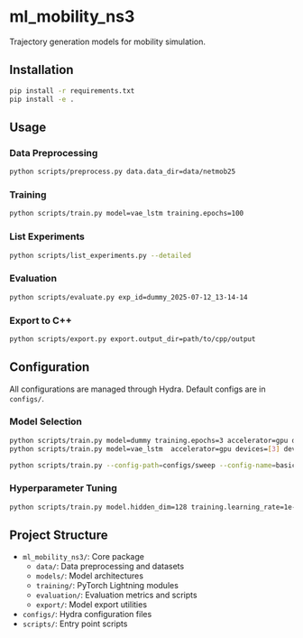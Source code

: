 # ml_mobility_ns3

Trajectory generation models for mobility simulation.

## Installation

```bash
pip install -r requirements.txt
pip install -e .
```

## Usage

### Data Preprocessing

```bash
python scripts/preprocess.py data.data_dir=data/netmob25
```

### Training

```bash
python scripts/train.py model=vae_lstm training.epochs=100
```

### List Experiments
```bash
python scripts/list_experiments.py --detailed
```

### Evaluation

```bash
python scripts/evaluate.py exp_id=dummy_2025-07-12_13-14-14
```

### Export to C++

```bash
python scripts/export.py export.output_dir=path/to/cpp/output
```

## Configuration

All configurations are managed through Hydra. Default configs are in `configs/`.

### Model Selection

```bash
python scripts/train.py model=dummy training.epochs=3 accelerator=gpu devices=[3] device=cuda # Use dummy model
python scripts/train.py model=vae_lstm  accelerator=gpu devices=[3] device=cuda # Use VAE-LSTM model

python scripts/train.py --config-path=configs/sweep --config-name=basic_grid --multirun
```

### Hyperparameter Tuning

```bash
python scripts/train.py model.hidden_dim=128 training.learning_rate=1e-3
```

## Project Structure

- `ml_mobility_ns3/`: Core package
  - `data/`: Data preprocessing and datasets
  - `models/`: Model architectures
  - `training/`: PyTorch Lightning modules
  - `evaluation/`: Evaluation metrics and scripts
  - `export/`: Model export utilities
- `configs/`: Hydra configuration files
- `scripts/`: Entry point scripts